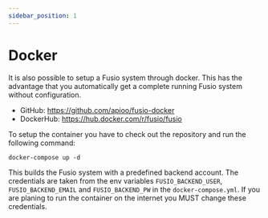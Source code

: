 ```yaml
---
sidebar_position: 1
---
```


# Docker

It is also possible to setup a Fusio system through docker. This has the advantage that you automatically get a complete
running Fusio system without configuration.

* GitHub: https://github.com/apioo/fusio-docker
* DockerHub: https://hub.docker.com/r/fusio/fusio

To setup the container you have to check out the repository and run the following command:

```
docker-compose up -d
```

This builds the Fusio system with a predefined backend account. The credentials are taken from the env variables
`FUSIO_BACKEND_USER`, `FUSIO_BACKEND_EMAIL` and `FUSIO_BACKEND_PW` in the `docker-compose.yml`. If you are planing to
run the container on the internet you MUST change these credentials.
